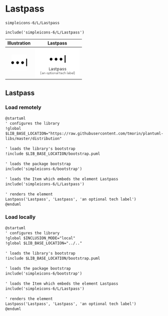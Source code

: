 # Lastpass


```text
simpleicons-6/L/Lastpass
```

```text
include('simpleicons-6/L/Lastpass')
```



| Illustration | Lastpass |
| :---: | :---: |
| ![illustration for Illustration](../../simpleicons-6/L/Lastpass.png) | ![illustration for Lastpass](../../simpleicons-6/L/Lastpass.Local.png) |




## Lastpass

### Load remotely
```plantuml
@startuml
' configures the library
!global $LIB_BASE_LOCATION="https://raw.githubusercontent.com/tmorin/plantuml-libs/master/distribution"

' loads the library's bootstrap
!include $LIB_BASE_LOCATION/bootstrap.puml

' loads the package bootstrap
include('simpleicons-6/bootstrap')

' loads the Item which embeds the element Lastpass
include('simpleicons-6/L/Lastpass')

' renders the element
Lastpass('Lastpass', 'Lastpass', 'an optional tech label')
@enduml
```

### Load locally
```plantuml
@startuml
' configures the library
!global $INCLUSION_MODE="local"
!global $LIB_BASE_LOCATION="../.."

' loads the library's bootstrap
!include $LIB_BASE_LOCATION/bootstrap.puml

' loads the package bootstrap
include('simpleicons-6/bootstrap')

' loads the Item which embeds the element Lastpass
include('simpleicons-6/L/Lastpass')

' renders the element
Lastpass('Lastpass', 'Lastpass', 'an optional tech label')
@enduml
```

